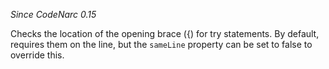 *Since CodeNarc 0.15*

Checks the location of the opening brace ({) for try statements. By
default, requires them on the line, but the `sameLine` property can be
set to false to override this.
